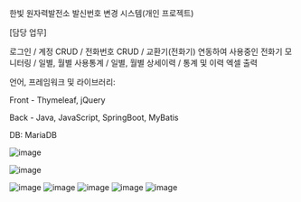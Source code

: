 한빛 원자력발전소 발신번호 변경 시스템(개인 프로젝트)

[담당 업무]

로그인 / 계정 CRUD / 전화번호 CRUD / 교환기(전화기) 연동하여 사용중인 전화기 모니터링 / 일별, 월별 사용통계 / 일별, 월별 상세이력 / 통계 및 이력 엑셀 출력

언어, 프레임워크 및 라이브러리:

Front - Thymeleaf, jQuery

Back - Java, JavaScript, SpringBoot, MyBatis

DB: MariaDB

![image](https://github.com/SangminLee91/Autodial/assets/122711330/2923d85d-6642-4db0-bf23-d7a64ee93fa6)

![image](https://github.com/SangminLee91/Autodial/assets/122711330/1868d0f1-2215-4cf3-8b32-3bf5ef8ef8c0)

![image](https://github.com/SangminLee91/Autodial/assets/122711330/1cbda0ef-e18b-4eb3-9a51-6af0504e5311)
![image](https://github.com/SangminLee91/Autodial/assets/122711330/0ea45004-4cb7-40e6-95cc-1515d194770b)
![image](https://github.com/SangminLee91/Autodial/assets/122711330/747a8300-7bda-4cad-897e-30d21c2a05a1)
![image](https://github.com/SangminLee91/Autodial/assets/122711330/caad948c-6e7d-4f0d-a3ca-f702cdd1546d)
![image](https://github.com/SangminLee91/Autodial/assets/122711330/93d60cb9-c161-4e83-b9f3-b960cb49382a)
